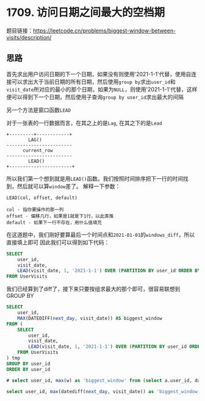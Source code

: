 # 1709. 访问日期之间最大的空档期

题目链接：<https://leetcode.cn/problems/biggest-window-between-visits/description/>

## 思路

首先求出用户访问日期的下一个日期，如果没有则使用'2021-1-1'代替，使用自连接可以求出大于当前日期的所有日期，然后使用`group by`求出`user_id`和`visit_date`所对应的最小的那个日期，如果为`NULL`，则使用'2021-1-1'代替，这样便可以得到下一个日期，然后使用子查询`group by user_id`求出最大的间隔

另一个方法是窗口函数`LEAD`

对于一张表的一行数据而言，在其之上的是`Lag`, 在其之下的是`Lead`

```text
+---------+------------+
        LAG()
------------------------
      current_row
------------------------
        LEAD()
+-----------------------+
```

所以我们第一个想到就是用`LEAD()`函数。我们按照时间排序把下一行的时间找到，然后就可以算`window`差了。 解释一下参数：

```text
LEAD(col, offset, default)

col - 指你要操作的那一列
offset - 偏移几行，如果是1就是下1行，以此类推
default - 如果下一行不存在，用什么值填充
```

在这道题中，我们刚好要算最后一个时间点和`2021-01-01`的`windows_diff`，所以直接填上即可 因此我们可以得到如下代码：

```sql
SELECT
    user_id,
    visit_date,
    LEAD(visit_date, 1, '2021-1-1') OVER (PARTITION BY user_id ORDER BY visit_date) AS next_day # 根据user_id分批，按照时间正序取lead
FROM UserVisits
```

我们已经算到了diff了，接下来只要按组求最大的那个即可，很容易联想到GROUP BY

```sql
SELECT
    user_id,
    MAX(DATEDIFF(next_day, visit_date)) AS biggest_window
FROM (
    SELECT
        user_id,
        visit_date,
        LEAD(visit_date, 1, '2021-1-1') OVER (PARTITION BY user_id ORDER BY visit_date) AS next_day
    FROM UserVisits
) tmp
GROUP BY user_id
ORDER BY user_id
```

```sql
# select user_id, max(w) as 'biggest_window' from (select a.user_id, datediff(IFNULL(min(b.visit_date), '2021-1-1'), a.visit_date) as w from UserVisits a left join UserVisits b on a.user_id = b.user_id and a.visit_date < b.visit_date group by a.user_id, a.visit_date) t group by user_id order by user_id;

select user_id, max(datediff(next_day, visit_date)) as 'biggest_window' from (select user_id, visit_date, LEAD(visit_date, 1, '2021-1-1') over(partition by user_id order by visit_date) as next_day from UserVisits) t group by user_id order by user_id;
```
